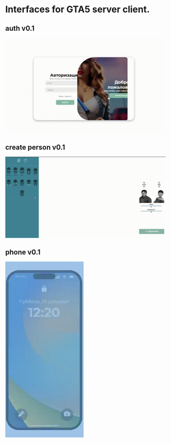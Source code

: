 # Interfaces for GTA5 server client.

## auth v0.1
![auth](./files/auth.gif)

## create person v0.1
![create_person](./files/create_person.gif)

## phone v0.1
![phone](./files/phone.gif)